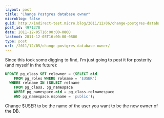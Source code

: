 ```yaml
---
layout: post
title: "Change Postgres database owner"
microblog: false
guid: http://indirect-test.micro.blog/2011/12/06/change-postgres-database-owner/
post_id: 4971378
date: 2011-12-05T16:00:00-0800
lastmod: 2011-12-05T16:00:00-0800
type: post
url: /2011/12/05/change-postgres-database-owner/
---
```

Since this took some digging to find, I'm just going to post it for posterity (and myself in the future):

```sql
UPDATE pg_class SET relowner = (SELECT oid 
    FROM pg_roles WHERE rolname = '$USER') 
  WHERE relname IN (SELECT relname
    FROM pg_class, pg_namespace 
    WHERE pg_namespace.oid = pg_class.relnamespace
    AND pg_namespace.nspname = 'public');
```

Change $USER to be the name of the user you want to be the new owner of the DB.
